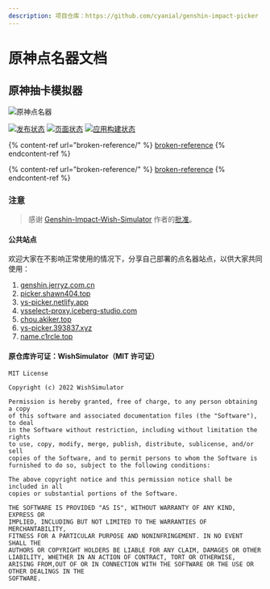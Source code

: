 ```yaml
---
description: 项目仓库：https://github.com/cyanial/genshin-impact-picker
---
```


# 原神点名器文档

## 原神抽卡模拟器

![原神点名器](https://stats.deeptrain.net/repo/cyanial/genshin-impact-picker/?theme=light)

[![发布状态](https://github.com/cyanial/genshin-impact-picker/actions/workflows/release.yml/badge.svg)](https://github.com/cyanial/genshin-impact-picker/actions/workflows/release.yml) [![页面状态](https://github.com/cyanial/genshin-impact-picker/actions/workflows/page.yml/badge.svg)](https://github.com/cyanial/genshin-impact-picker/actions/workflows/page.yml) [![应用构建状态](https://github.com/cyanial/genshin-impact-picker/actions/workflows/app.yml/badge.svg)](https://github.com/cyanial/genshin-impact-picker/actions/workflows/app.yml)

{% content-ref url="broken-reference/" %}
[broken-reference](broken-reference/)
{% endcontent-ref %}

{% content-ref url="broken-reference/" %}
[broken-reference](broken-reference/)
{% endcontent-ref %}

### 注意

> 感谢 [Genshin-Impact-Wish-Simulator](https://github.com/Mantan21/Genshin-Impact-Wish-Simulator) 作者的[批准](https://github.com/Mantan21/Genshin-Impact-Wish-Simulator/issues/95)。

#### 公共站点

欢迎大家在不影响正常使用的情况下，分享自己部署的点名器站点，以供大家共同使用：

1. [genshin.jerryz.com.cn](https://genshin.jerryz.com.cn/)
2. [picker.shawn404.top](https://picker.shawn404.top)
3. [ys-picker.netlify.app](https://ys-picker.netlify.app)
4. [ysselect-proxy.iceberg-studio.com](https://ysselect-proxy.iceberg-studio.com)
5. [chou.akiker.top](https://chou.akiker.top)
6. [ys-picker.393837.xyz](https://ys-picker.393837.xyz/)
7. [name.c1rcle.top](https://name.c1rcle.top/)

#### 原仓库许可证：WishSimulator（MIT 许可证）

```
MIT License

Copyright (c) 2022 WishSimulator

Permission is hereby granted, free of charge, to any person obtaining a copy
of this software and associated documentation files (the "Software"), to deal
in the Software without restriction, including without limitation the rights
to use, copy, modify, merge, publish, distribute, sublicense, and/or sell
copies of the Software, and to permit persons to whom the Software is
furnished to do so, subject to the following conditions:

The above copyright notice and this permission notice shall be included in all
copies or substantial portions of the Software.

THE SOFTWARE IS PROVIDED "AS IS", WITHOUT WARRANTY OF ANY KIND, EXPRESS OR
IMPLIED, INCLUDING BUT NOT LIMITED TO THE WARRANTIES OF MERCHANTABILITY,
FITNESS FOR A PARTICULAR PURPOSE AND NONINFRINGEMENT. IN NO EVENT SHALL THE
AUTHORS OR COPYRIGHT HOLDERS BE LIABLE FOR ANY CLAIM, DAMAGES OR OTHER
LIABILITY, WHETHER IN AN ACTION OF CONTRACT, TORT OR OTHERWISE, ARISING FROM,OUT OF OR IN CONNECTION WITH THE SOFTWARE OR THE USE OR OTHER DEALINGS IN THE
SOFTWARE.

```
